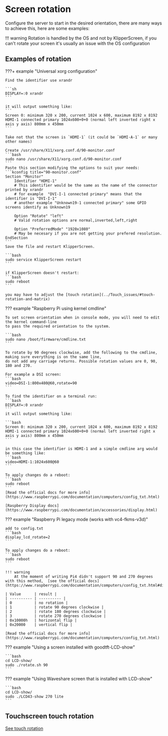 # Screen rotation
Configure the server to start in the desired orientation, there are many ways to achieve this,
here are some examples:

!!! warning
    Rotation is handled by the OS and not by KlipperScreen,
    if you can't rotate your screen it's usually an issue with the OS configuration

## Examples of rotation

???+ example "Universal xorg configuration"

    Find the identifier use xrandr

    ```sh
    DISPLAY=:0 xrandr
    ```

    it will output something like:
    ```
    Screen 0: minimum 320 x 200, current 1024 x 600, maximum 8192 x 8192
    HDMI-1 connected primary 1024x600+0+0 (normal left inverted right x axis y axis) 800mm x 450mm
    ```

    Take not that the screen is `HDMI-1` (it could be `HDMI-A-1` or many other names)

    Create /usr/share/X11/xorg.conf.d/90-monitor.conf
    ```bash
    sudo nano /usr/share/X11/xorg.conf.d/90-monitor.conf
    ```
    Paste this section modifying the options to suit your needs:
    ```kconfig title="90-monitor.conf"
    Section "Monitor"
        Identifier "HDMI-1"
        # This identifier would be the same as the name of the connector printed by xrandr
        # for example  "DVI-I-1 connected primary" means that the identifier is "DVI-I-1"
        # another example "Unknown19-1 connected primary" some GPIO screens identify as Unknown19

        Option "Rotate" "left"
        # Valid rotation options are normal,inverted,left,right

        Option "PreferredMode" "1920x1080"
        # May be necesary if you are not getting your prefered resolution.
    EndSection
    ```
    Save the file and restart KlipperScreen.

    ```bash
    sudo service KlipperScreen restart
    ```

    if KlipperScreen doesn't restart:
    ```bash
    sudo reboot
    ```

    you may have to adjust the [touch rotation](../Touch_issues/#touch-rotation-and-matrix)

??? example "Raspberry Pi using kernel cmdline"

    To set screen orientation when in console mode, you will need to edit the kernel command-line
    to pass the required orientation to the system.

    ```bash
    sudo nano /boot/firmware/cmdline.txt
    ```

    To rotate by 90 degrees clockwise, add the following to the cmdline, making sure everything is on the same line,
    do not add any carriage returns. Possible rotation values are 0, 90, 180 and 270.

    For example a DSI screen:
    ```bash
    video=DSI-1:800x480@60,rotate=90
    ```

    To find the identifier on a terminal run:
    ```bash
    DISPLAY=:0 xrandr
    ```
    it will output something like:

    ```bash
    Screen 0: minimum 320 x 200, current 1024 x 600, maximum 8192 x 8192
    HDMI-1 connected primary 1024x600+0+0 (normal left inverted right x axis y axis) 800mm x 450mm
    ```

    in this case the identifier is HDMI-1 and a simple cmdline arg would be something like:
    ```bash
    video=HDMI-1:1024x600@60
    ```

    To apply changes do a reboot:
    ```bash
    sudo reboot
    ```
    [Read the official docs for more info](https://www.raspberrypi.com/documentation/computers/config_txt.html)

    [Raspberry Display docs](https://www.raspberrypi.com/documentation/accessories/display.html)

??? example "Raspberry Pi legacy mode (works with vc4-fkms-v3d)"

    add to config.txt
    ```bash
    display_lcd_rotate=2
    ```

    To apply changes do a reboot:
    ```bash
    sudo reboot
    ```

    !!! warning
        At the moment of writing Pi4 didn't support 90 and 270 degrees with this method,  [see the official docs](https://www.raspberrypi.com/documentation/computers/config_txt.html#display_hdmi_rotate)

    | Value      | result |
    | ---------- | ---------- |
    | 0          | no rotation |
    | 1          | rotate 90 degrees clockwise |
    | 2          | rotate 180 degrees clockwise |
    | 3          | rotate 270 degrees clockwise |
    | 0x10000h   | horizontal flip |
    | 0x20000    | vertical flip |

    [Read the official docs for more info](https://www.raspberrypi.com/documentation/computers/config_txt.html)

??? example "Using a screen installed with goodtft-LCD-show"

    ```bash
    cd LCD-show/
    sudo ./rotate.sh 90
    ```

??? example "Using Waveshare screen that is installed with LCD-show"

    ```bash
    cd LCD-show/
    sudo ./LCD43-show 270 lite
    ```


## Touchscreen touch rotation

[See touch rotation](../Touch_issues/#touch-rotation-and-matrix)
